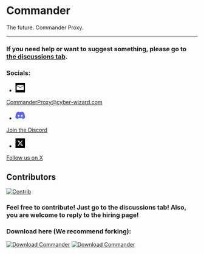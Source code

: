 # Commander
The future. Commander Proxy.
***
### If you need help or want to suggest something, please go to [the discussions tab](https://github.com/Command-Enterprises/Commander/discussions).
### Socials:
- <img src="static/assets/other/email.svg" width="25" height="25">   
CommanderProxy@cyber-wizard.com
- <img src="static/assets/other/discord.svg" width="25" height="25">  
<a href="https://discord.gg/BwejDYd7pM">Join the Discord</a>
- <img src="static/assets/other/x.png" width="25" height="25">  
<a href="https://twitter.com/CmdEntOfficial">Follow us on X</a>


## Contributors
[![Contrib](https://contrib.rocks/image?repo=Command-Enterprises/Commander)](https://github.com/Command-Enterprises/Commander/graphs/contributors)

### Feel free to contribute! Just go to the discussions tab! Also, you are welcome to reply to the hiring page!

### Download here (We recommend forking):
[![Download Commander](https://a.fsdn.com/con/app/sf-download-button)](https://sourceforge.net/projects/commanderproxy/files/latest/download) [![Download Commander](https://img.shields.io/sourceforge/dt/commanderproxy.svg)](https://sourceforge.net/projects/commanderproxy/files/latest/download)
